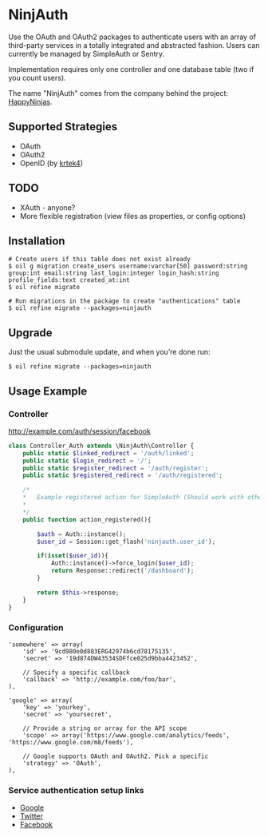 # NinjAuth

Use the OAuth and OAuth2 packages to authenticate users with an array of third-party services in a totally integrated and abstracted fashion. Users can currently be managed by SimpleAuth or Sentry.

Implementation requires only one controller and one database table (two if you count users).

The name "NinjAuth" comes from the company behind the project: [HappyNinjas](http://happyninjas.com/).

## Supported Strategies

- OAuth
- OAuth2
- OpenID (by [krtek4](https://github.com/krtek4)) 

## TODO

- XAuth - anyone?
- More flexible registration (view files as properties, or config options)

## Installation

    # Create users if this table does not exist already
    $ oil g migration create_users username:varchar[50] password:string group:int email:string last_login:integer login_hash:string profile_fields:text created_at:int
    $ oil refine migrate
	
	# Run migrations in the package to create "authentications" table
	$ oil refine migrate --packages=ninjauth
	
## Upgrade

Just the usual submodule update, and when you're done run:

	$ oil refine migrate --packages=ninjauth

## Usage Example

### Controller

http://example.com/auth/session/facebook

```php
class Controller_Auth extends \NinjAuth\Controller {
	public static $linked_redirect = '/auth/linked';
	public static $login_redirect = '/';
	public static $register_redirect = '/auth/register';
	public static $registered_redirect = '/auth/registered';

	/*
	*	Example registered action for SimpleAuth (Should work with others)
	*
	*/
	public function action_registered(){

		$auth = Auth::instance();
		$user_id = Session::get_flash('ninjauth.user_id');

		if(isset($user_id)){
			Auth::instance()->force_login($user_id);
			return Response::redirect('/dashboard');
		}

		return $this->response;
	}
}
```

### Configuration

	'somewhere' => array(
		'id' => '9cd980e0d883ERG42974b6cd78175135',
		'secret' => '19d874DW43534SDFfce025d9bba4423452',
		
		// Specify a specific callback
		'callback' => 'http://example.com/foo/bar',
	),

	'google' => array(
		'key' => 'yourkey',
		'secret' => 'yoursecret',
		
		// Provide a string or array for the API scope
		'scope' => array('https://www.google.com/analytics/feeds', 'https://www.google.com/m8/feeds'),
		
		// Google supports OAuth and OAuth2. Pick a specific
		'strategy' => 'OAuth',
	),

### Service authentication setup links

- [Google](https://code.google.com/apis/console#access)
- [Twitter](https://dev.twitter.com/)
- [Facebook](https://developer.facebook.com/)

